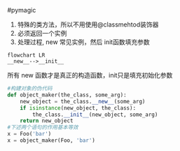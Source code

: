 #pymagic

1. 特殊的类方法，所以不用使用@classmehtod装饰器
2. 必须返回一个实例
3. 处理过程, new 常见实例，然后 init函数填充参数

```mermaid
flowchart LR
__new__-->__init__
```
所有 new 函数才是真正的构造函数，init只是填充初始化参数

```python
#构建对象的伪代码 
def object_maker(the_class, some_arg): 
	new_object = the_class.__new__(some_arg) 
	if isinstance(new_object, the_class): 
		the_class.__init__(new_object, some_arg) 
	return new_object 
#下述两个语句的作用基本等效 
x = Foo('bar') 
x = object_maker(Foo, 'bar')
```